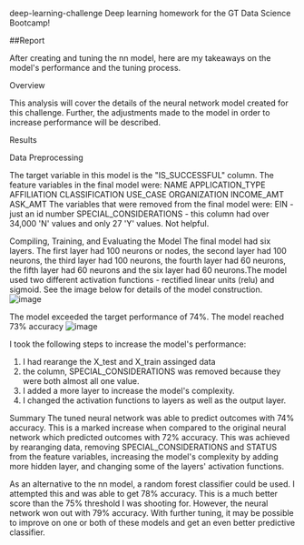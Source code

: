 deep-learning-challenge
Deep learning homework for the GT Data Science Bootcamp!

##Report

After creating and tuning the nn model, here are my takeaways on the model's performance and the tuning process.

Overview

This analysis will cover the details of the neural network model created for this challenge. Further, the adjustments made to the model in order to increase performance will be described.

Results

Data Preprocessing

 The target variable in this model is the "IS_SUCCESSFUL" column.
 The feature variables in the final model were:
    NAME
    APPLICATION_TYPE
    AFFILIATION
    CLASSIFICATION
    USE_CASE
    ORGANIZATION
    INCOME_AMT
    ASK_AMT
The variables that were removed from the final model were:
     EIN - just an id number
     SPECIAL_CONSIDERATIONS - this column had over 34,000 'N' values and only 27 'Y' values. Not helpful.

Compiling, Training, and Evaluating the Model
The final model had six layers. The first layer had 100 neurons or nodes, the second layer had 100 neurons, the third layer had 100 neurons, the fourth layer had 60 neurons, the fifth layer had 60 neurons and the six layer had 60 neurons.The model used two different  activation functions - rectified linear units (relu) and sigmoid. See the image below for details of the model construction.
![image](https://github.com/Hardikgehlot1/deep-learning-challenge/assets/120690578/e2dcf714-4190-4bc1-94a6-875fb6c9d5e0)

The model exceeded the target performance of 74%. The model reached 73% accuracy 
![image](https://github.com/Hardikgehlot1/deep-learning-challenge/assets/120690578/47014799-b83a-447b-a6e9-02f2076592bb)



I took the following steps to increase the model's performance:
  1.  I had rearange the X_test and X_train assinged data
  2. the column, SPECIAL_CONSIDERATIONS  was removed because they were both almost all one value.
  3.  I added a more layer to increase the model's complexity.
  4. I changed the activation functions to layers as well as the output layer.
  
  Summary
The tuned neural network was able to predict outcomes with 74% accuracy. This is a marked increase when compared to the original neural network which predicted outcomes with 72% accuracy. This was achieved by rearanging data, removing SPECIAL_CONSIDERATIONS and STATUS from the feature variables, increasing the model's complexity by adding more hidden layer, and changing some of the layers' activation functions.

As an alternative to the nn model, a random forest classifier could be used. I attempted this and was able to get 78% accuracy. This is a much better score than the 75% threshold I was shooting for. However, the neural network won out with 79% accuracy. With further tuning, it may be possible to improve on one or both of these models and get an even better predictive classifier.
  
  
